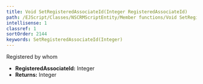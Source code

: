 ```yaml
---
title: Void SetRegisteredAssociateId(Integer RegisteredAssociateId)
path: /EJScript/Classes/NSCRMScriptEntity/Member functions/Void SetRegisteredAssociateId(Integer p_0)
intellisense: 1
classref: 1
sortOrder: 2144
keywords: SetRegisteredAssociateId(Integer)
---
```



Registered by whom



* **RegisteredAssociateId:** Integer
* **Returns:** Integer


